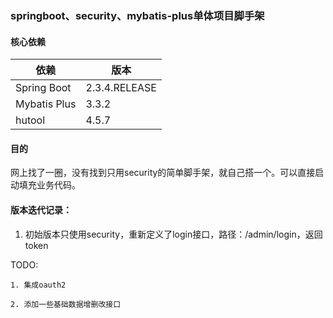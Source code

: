 ### springboot、security、mybatis-plus单体项目脚手架

#### 核心依赖

依赖 | 版本
---|---
Spring Boot |  2.3.4.RELEASE
Mybatis Plus | 3.3.2
hutool | 4.5.7

#### 目的
网上找了一圈，没有找到只用security的简单脚手架，就自己搭一个。可以直接启动填充业务代码。

#### 版本迭代记录：
1. 初始版本只使用security，重新定义了login接口，路径：/admin/login，返回token

TODO:
    
    1. 集成oauth2
    
    2. 添加一些基础数据增删改接口
